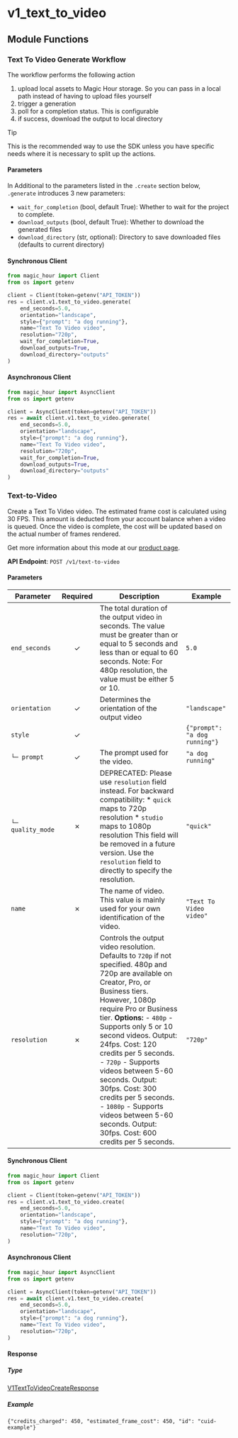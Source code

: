 # v1_text_to_video

## Module Functions

<!-- CUSTOM DOCS START -->

### Text To Video Generate Workflow <a name="generate"></a>

The workflow performs the following action

1. upload local assets to Magic Hour storage. So you can pass in a local path instead of having to upload files yourself
2. trigger a generation
3. poll for a completion status. This is configurable
4. if success, download the output to local directory

> [!TIP]
> This is the recommended way to use the SDK unless you have specific needs where it is necessary to split up the actions.

#### Parameters

In Additional to the parameters listed in the `.create` section below, `.generate` introduces 3 new parameters:

- `wait_for_completion` (bool, default True): Whether to wait for the project to complete.
- `download_outputs` (bool, default True): Whether to download the generated files
- `download_directory` (str, optional): Directory to save downloaded files (defaults to current directory)

#### Synchronous Client

```python
from magic_hour import Client
from os import getenv

client = Client(token=getenv("API_TOKEN"))
res = client.v1.text_to_video.generate(
    end_seconds=5.0,
    orientation="landscape",
    style={"prompt": "a dog running"},
    name="Text To Video video",
    resolution="720p",
    wait_for_completion=True,
    download_outputs=True,
    download_directory="outputs"
)
```

#### Asynchronous Client

```python
from magic_hour import AsyncClient
from os import getenv

client = AsyncClient(token=getenv("API_TOKEN"))
res = await client.v1.text_to_video.generate(
    end_seconds=5.0,
    orientation="landscape",
    style={"prompt": "a dog running"},
    name="Text To Video video",
    resolution="720p",
    wait_for_completion=True,
    download_outputs=True,
    download_directory="outputs"
)
```

<!-- CUSTOM DOCS END -->

### Text-to-Video <a name="create"></a>

Create a Text To Video video. The estimated frame cost is calculated using 30 FPS. This amount is deducted from your account balance when a video is queued. Once the video is complete, the cost will be updated based on the actual number of frames rendered.
  
Get more information about this mode at our [product page](https://magichour.ai/products/text-to-video).
  

**API Endpoint**: `POST /v1/text-to-video`

#### Parameters

| Parameter | Required | Description | Example |
|-----------|:--------:|-------------|--------|
| `end_seconds` | ✓ | The total duration of the output video in seconds.  The value must be greater than or equal to 5 seconds and less than or equal to 60 seconds.  Note: For 480p resolution, the value must be either 5 or 10. | `5.0` |
| `orientation` | ✓ | Determines the orientation of the output video | `"landscape"` |
| `style` | ✓ |  | `{"prompt": "a dog running"}` |
| `└─ prompt` | ✓ | The prompt used for the video. | `"a dog running"` |
| `└─ quality_mode` | ✗ | DEPRECATED: Please use `resolution` field instead. For backward compatibility: * `quick` maps to 720p resolution * `studio` maps to 1080p resolution  This field will be removed in a future version. Use the `resolution` field to directly to specify the resolution. | `"quick"` |
| `name` | ✗ | The name of video. This value is mainly used for your own identification of the video. | `"Text To Video video"` |
| `resolution` | ✗ | Controls the output video resolution. Defaults to `720p` if not specified.  480p and 720p are available on Creator, Pro, or Business tiers. However, 1080p require Pro or Business tier.  **Options:** - `480p` - Supports only 5 or 10 second videos. Output: 24fps. Cost: 120 credits per 5 seconds. - `720p` - Supports videos between 5-60 seconds. Output: 30fps. Cost: 300 credits per 5 seconds. - `1080p` - Supports videos between 5-60 seconds. Output: 30fps. Cost: 600 credits per 5 seconds. | `"720p"` |

#### Synchronous Client

```python
from magic_hour import Client
from os import getenv

client = Client(token=getenv("API_TOKEN"))
res = client.v1.text_to_video.create(
    end_seconds=5.0,
    orientation="landscape",
    style={"prompt": "a dog running"},
    name="Text To Video video",
    resolution="720p",
)

```

#### Asynchronous Client

```python
from magic_hour import AsyncClient
from os import getenv

client = AsyncClient(token=getenv("API_TOKEN"))
res = await client.v1.text_to_video.create(
    end_seconds=5.0,
    orientation="landscape",
    style={"prompt": "a dog running"},
    name="Text To Video video",
    resolution="720p",
)

```

#### Response

##### Type
[V1TextToVideoCreateResponse](/magic_hour/types/models/v1_text_to_video_create_response.py)

##### Example
`{"credits_charged": 450, "estimated_frame_cost": 450, "id": "cuid-example"}`

